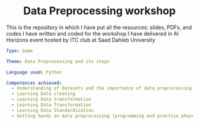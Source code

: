 
<h1 align="center">Data Preprocessing workshop</h1>

This is the repository in which I have put all the resources: slides, PDFs, and codes I have written and coded for the workshop I have delivered in AI Horizons event hosted by ITC club at Saad Dahleb University


```yaml
Type: Game

Theme: Data Preprocessing and its steps

Language used: Python

Competences achieved:
  - Understanding of Datasets and the importance of data preprocessing
  - Learning Data cleaning
  - Learning Data transformation
  - Learning Data Transformation
  - Learning Data Standardization
  - Getting hands on data preprocessing (programming and practise phase)
  
```

